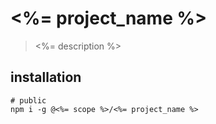 # <%= project_name %>
> <%= description %>

## installation
```shell
# public
npm i -g @<%= scope %>/<%= project_name %>
```
